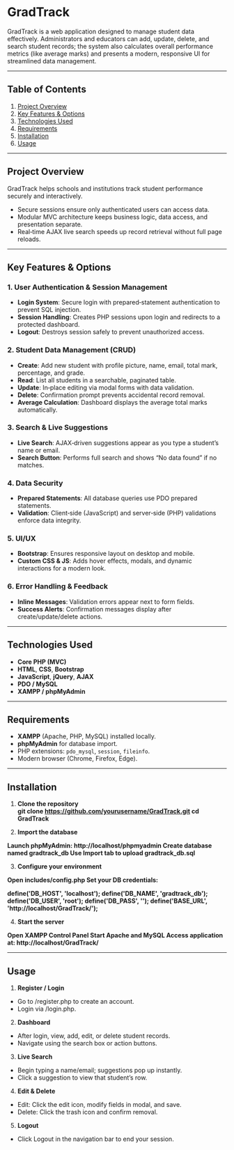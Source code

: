 # GradTrack

GradTrack is a web application designed to manage student data effectively. Administrators and educators can add, update, delete, and search student records; the system also calculates overall performance metrics (like average marks) and presents a modern, responsive UI for streamlined data management.

---

## Table of Contents

1. [Project Overview](#project-overview)  
2. [Key Features & Options](#key-features--options)  
3. [Technologies Used](#technologies-used)  
4. [Requirements](#requirements)  
5. [Installation](#installation)  
6. [Usage](#usage)  

---

## Project Overview

GradTrack helps schools and institutions track student performance securely and interactively.  
- Secure sessions ensure only authenticated users can access data.  
- Modular MVC architecture keeps business logic, data access, and presentation separate.  
- Real‑time AJAX live search speeds up record retrieval without full page reloads.  

---

## Key Features & Options

### 1. User Authentication & Session Management
- **Login System**: Secure login with prepared‑statement authentication to prevent SQL injection.  
- **Session Handling**: Creates PHP sessions upon login and redirects to a protected dashboard.  
- **Logout**: Destroys session safely to prevent unauthorized access.

### 2. Student Data Management (CRUD)
- **Create**: Add new student with profile picture, name, email, total mark, percentage, and grade.  
- **Read**: List all students in a searchable, paginated table.  
- **Update**: In‑place editing via modal forms with data validation.  
- **Delete**: Confirmation prompt prevents accidental record removal.  
- **Average Calculation**: Dashboard displays the average total marks automatically.

### 3. Search & Live Suggestions
- **Live Search**: AJAX‑driven suggestions appear as you type a student’s name or email.  
- **Search Button**: Performs full search and shows “No data found” if no matches.

### 4. Data Security
- **Prepared Statements**: All database queries use PDO prepared statements.  
- **Validation**: Client‑side (JavaScript) and server‑side (PHP) validations enforce data integrity.

### 5. UI/UX
- **Bootstrap**: Ensures responsive layout on desktop and mobile.  
- **Custom CSS & JS**: Adds hover effects, modals, and dynamic interactions for a modern look.

### 6. Error Handling & Feedback
- **Inline Messages**: Validation errors appear next to form fields.  
- **Success Alerts**: Confirmation messages display after create/update/delete actions.

---

## Technologies Used

- **Core PHP (MVC)**  
- **HTML**, **CSS**, **Bootstrap**  
- **JavaScript**, **jQuery**, **AJAX**  
- **PDO / MySQL**  
- **XAMPP / phpMyAdmin**  

---

## Requirements

- **XAMPP** (Apache, PHP, MySQL) installed locally.  
- **phpMyAdmin** for database import.  
- PHP extensions: `pdo_mysql`, `session`, `fileinfo`.  
- Modern browser (Chrome, Firefox, Edge).  

---

## Installation

1. **Clone the repository**  
 **git clone https://github.com/yourusername/GradTrack.git
   cd GradTrack**

3. **Import the database**

 **Launch phpMyAdmin: http://localhost/phpmyadmin
   Create database named gradtrack_db
   Use Import tab to upload gradtrack_db.sql**

3. **Configure your environment**

 **Open includes/config.php
   Set your DB credentials:**

 **define('DB_HOST', 'localhost');
   define('DB_NAME', 'gradtrack_db');
   define('DB_USER', 'root');
   define('DB_PASS', '');
   define('BASE_URL', 'http://localhost/GradTrack/');**

4. **Start the server**

 **Open XAMPP Control Panel
   Start Apache and MySQL
   Access application at: http://localhost/GradTrack/**

---

## Usage

1. **Register / Login**
- Go to /register.php to create an account.
- Login via /login.php.

2. **Dashboard**
- After login, view, add, edit, or delete student records.
- Navigate using the search box or action buttons.

3. **Live Search**
- Begin typing a name/email; suggestions pop up instantly.
- Click a suggestion to view that student’s row.

4. **Edit & Delete**
- Edit: Click the edit icon, modify fields in modal, and save.
- Delete: Click the trash icon and confirm removal.

5. **Logout**
- Click Logout in the navigation bar to end your session.
